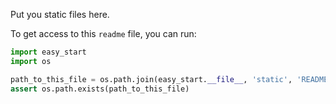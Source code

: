 Put you static files here.

To get access to this `readme` file, you can run:
```python
import easy_start
import os

path_to_this_file = os.path.join(easy_start.__file__, 'static', 'README.md')
assert os.path.exists(path_to_this_file)
```
